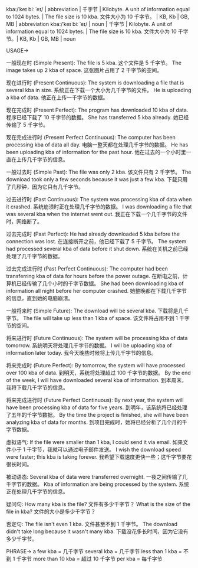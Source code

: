 kba:/ˈkeɪ biː ˈeɪ/ | abbreviation |  千字节 | Kilobyte. A unit of information equal to 1024 bytes. |  The file size is 10 kba.  文件大小为 10 千字节。 |  KB, Kb | GB, MB | abbreviation
kba:/ˈkeɪ biː ˈeɪ/ | noun | 千字节 | Kilobyte. A unit of information equal to 1024 bytes. | The file size is 10 kba. 文件大小为 10 千字节。| KB, Kb | GB, MB | noun


USAGE->

一般现在时 (Simple Present):
The file is 5 kba.  这个文件是 5 千字节。
The image takes up 2 kba of space.  这张图片占用了 2 千字节的空间。

现在进行时 (Present Continuous):
The system is downloading a file that is several kba in size. 系统正在下载一个大小为几千字节的文件。
He is uploading a kba of data. 他正在上传一千字节的数据。

现在完成时 (Present Perfect):
The program has downloaded 10 kba of data. 程序已经下载了 10 千字节的数据。
She has transferred 5 kba already. 她已经传输了 5 千字节。


现在完成进行时 (Present Perfect Continuous):
The computer has been processing kba of data all day.  电脑一整天都在处理几千字节的数据。
He has been uploading kba of information for the past hour.  他在过去的一个小时里一直在上传几千字节的信息。


一般过去时 (Simple Past):
The file was only 2 kba.  该文件只有 2 千字节。
The download took only a few seconds because it was just a few kba. 下载只用了几秒钟，因为它只有几千字节。


过去进行时 (Past Continuous):
The system was processing kba of data when it crashed.  系统崩溃时正在处理几千字节的数据。
I was downloading a file that was several kba when the internet went out.  我正在下载一个几千字节的文件时，网络断了。


过去完成时 (Past Perfect):
He had already downloaded 5 kba before the connection was lost.  在连接断开之前，他已经下载了 5 千字节。
The system had processed several kba of data before it shut down.  系统在关机之前已经处理了几千字节的数据。


过去完成进行时 (Past Perfect Continuous):
The computer had been transferring kba of data for hours before the power outage.  在断电之前，计算机已经传输了几个小时的千字节数据。
She had been downloading kba of information all night before her computer crashed. 她整晚都在下载几千字节的信息，直到她的电脑崩溃。


一般将来时 (Simple Future):
The download will be several kba.  下载将是几千字节。
The file will take up less than 1 kba of space.  该文件将占用不到 1 千字节的空间。


将来进行时 (Future Continuous):
The system will be processing kba of data tomorrow.  系统明天将处理几千字节的数据。
I will be uploading kba of information later today.  我今天晚些时候将上传几千字节的信息。

将来完成时 (Future Perfect):
By tomorrow, the system will have processed over 100 kba of data.  到明天，系统将处理超过 100 千字节的数据。
By the end of the week, I will have downloaded several kba of information.  到本周末，我将下载几千字节的信息。

将来完成进行时 (Future Perfect Continuous):
By next year, the system will have been processing kba of data for five years. 到明年，该系统将已经处理了五年的千字节数据。
By the time the project is finished, she will have been analyzing kba of data for months. 到项目完成时，她将已经分析了几个月的千字节数据。


虚拟语气:
If the file were smaller than 1 kba, I could send it via email.  如果文件小于 1 千字节，我就可以通过电子邮件发送。
I wish the download speed were faster; this kba is taking forever.  我希望下载速度更快一些；这千字节要花很长时间。


被动语态:
Several kba of data were transferred overnight.  一夜之间传输了几千字节的数据。
Kba of information are being processed by the system.  系统正在处理几千字节的信息。


疑问句:
How many kba is the file?  文件有多少千字节？
What is the size of the file in kba?  文件的大小是多少千字节？

否定句:
The file isn't even 1 kba.  文件甚至不到 1 千字节。
The download didn't take long because it wasn't many kba. 下载没花多长时间，因为它没有多少千字节。


PHRASE->
a few kba = 几千字节
several kba =  几千字节
less than 1 kba = 不到 1 千字节
more than 10 kba = 超过 10 千字节
per kba = 每千字节


